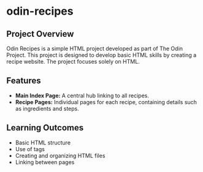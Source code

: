 # odin-recipes

## Project Overview

Odin Recipes is a simple HTML project developed as part of The Odin Project. 
This project is designed to develop basic HTML skills by creating a recipe website. The project focuses solely on HTML.

## Features

- **Main Index Page:** A central hub linking to all recipes.
- **Recipe Pages:** Individual pages for each recipe, containing details such as ingredients and steps.

## Learning Outcomes

- Basic HTML structure
- Use of tags
- Creating and organizing HTML files
- Linking between pages
